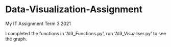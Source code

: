 # Data-Visualization-Assignment
My IT Assignment Term 3 2021

I completed the functions in 'AI3_Functions.py', run 'AI3_Visualiser.py' to see the graph.
